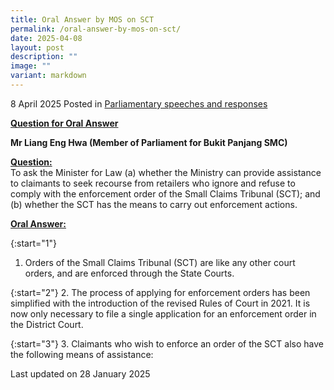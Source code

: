 ```yaml
---
title: Oral Answer by MOS on SCT
permalink: /oral-answer-by-mos-on-sct/
date: 2025-04-08
layout: post
description: ""
image: ""
variant: markdown
---
```

 8 April 2025 Posted in [Parliamentary speeches and responses](/news/parliamentary-speeches)

<b><u>Question for Oral Answer</u></b>

<b>Mr Liang Eng Hwa (Member of Parliament for Bukit Panjang SMC)</b>

<b><u>Question:</u></b>
<br>To ask the Minister for Law (a) whether the Ministry can provide assistance to claimants to seek recourse from retailers who ignore and refuse to comply with the enforcement order of the Small Claims Tribunal (SCT); and (b) whether the SCT has the means to carry out enforcement actions.

<b><u>Oral Answer:</u></b>

{:start="1"}
1. Orders of the Small Claims Tribunal (SCT) are like any other court orders, and are enforced through the State Courts.

{:start="2"}
2. The process of applying for enforcement orders has been simplified with the introduction of the revised Rules of Court in 2021. It is now only necessary to file a single application for an enforcement order in the District Court.

{:start="3"}
3. Claimants who wish to enforce an order of the SCT also have the following means of assistance:



<p class="right-side-updated">Last updated on 28 January 2025</p>